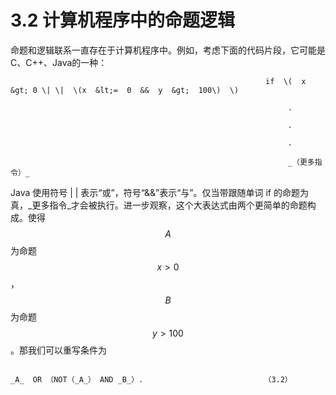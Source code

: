 # 3.2 计算机程序中的命题逻辑

命题和逻辑联系一直存在于计算机程序中。例如，考虑下面的代码片段，它可能是C、C++、Java的一种：

                                                             if  \(  x &gt; 0 \| \|  \(x  &lt;=  0  &&  y  &gt;  100\)  \) 

                                                                  .

                                                                  .

                                                                  .

                                                                  _（更多指令）_

Java 使用符号 \| \| 表示“或”，符号“&&”表示“与”。仅当带跟随单词 if 的命题为真，_更多指令_才会被执行。进一步观察，这个大表达式由两个更简单的命题构成。使得 $$A$$ 为命题 $$x>0$$ ， $$B$$ 为命题 $$y>100$$ 。那我们可以重写条件为

                                                                                  _A_  OR （NOT（_A_） AND _B_）.                           （3.2）                

